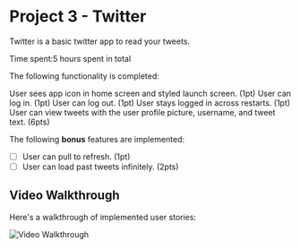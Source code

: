 # Project 3 - Twitter

Twitter is a basic twitter app to read your tweets.

Time spent:5 hours spent in total

The following functionality is completed:

User sees app icon in home screen and styled launch screen. (1pt)
User can log in. (1pt)
User can log out. (1pt)
User stays logged in across restarts. (1pt)
User can view tweets with the user profile picture, username, and tweet text. (6pts)

The following **bonus** features are implemented:

- [ ] User can pull to refresh. (1pt)
- [ ] User can load past tweets infinitely. (2pts)

## Video Walkthrough

Here's a walkthrough of implemented user stories:

<img src='https://recordit.co/0UQqRE72Ih.gif' title='Video Walkthrough' width='' alt='Video Walkthrough' />

